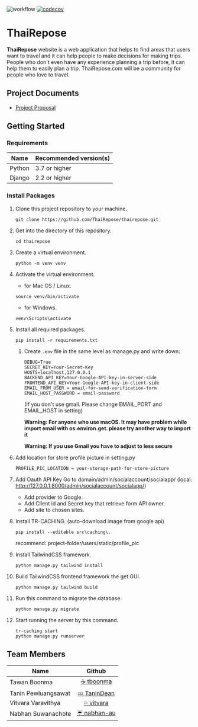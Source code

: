 ![workflow](https://github.com/ThaiRepose/thairepose/actions/workflows/django.yml/badge.svg)
[![codecov](https://codecov.io/gh/ThaiRepose/thairepose/branch/beta/graph/badge.svg?token=uocBU8wW8W)](https://codecov.io/gh/ThaiRepose/thairepose)
# ThaiRepose
**ThaiRepose** website is a web application that helps to find areas that users want to travel and it can help people to make decisions for making trips. People who don't even have any experience planning a trip before, it can help them to easily plan a trip. ThaiRepose.com will be a community for people who love to travel.

## Project Documents
- [Project Proposal](https://docs.google.com/document/d/1mOMiqBmQl6vW7RYVQD6Gk-mEcFnmdsmku2gpTglZRmE/edit?usp=sharing)

## Getting Started
### Requirements
|Name  | Recommended version(s)|   
|------|-----------------------|
|Python | 3.7 or higher |
|Django | 2.2 or higher |

### Install Packages
1. Clone this project repository to your machine.

    ```
    git clone https://github.com/ThaiRepose/thairepose.git
    ```
2. Get into the directory of this repository.

    ```
    cd thairepose
    ```
3. Create a virtual environment.

    ```
    python -m venv venv
    ```
4. Activate the virtual environment.

    - for Mac OS / Linux.   
    ```
    source venv/bin/activate
    ```
    - for Windows.   
    ```
    venv\Scripts\activate
    ```
5. Install all required packages.

    ```
    pip install -r requirements.txt
    ```
   1. Create `.env` file in the same level as manage.py and write down:

       ```
       DEBUG=True
       SECRET_KEY=Your-Secret-Key
       HOSTS=localhost,127.0.0.1
       BACKEND_API_KEY=Your-Google-API-key-in-server-side
       FRONTEND_API_KEY=Your-Google-API-key-in-client-side
       EMAIL_FROM_USER = email-for-send-verification-form 
       EMAIL_HOST_PASSWORD = email-password
       ```
       (If you don't use gmail. Please change EMAIL_PORT and EMAIL_HOST in setting)
    
       **Warning: For anyone who use macOS. It may have problem while import email with os.environ.get. please try another way to import it**
    
       **Warning: If you use Gmail you have to adjust to less secure**

6. Add location for store profile picture in setting.py
    ```
    PROFILE_PIC_LOCATION = your-storage-path-for-store-picture
    ```
7. Add Oauth API Key
    Go to domain/admin/socialaccount/socialapp/ (local: http://127.0.0.1:8000/admin/socialaccount/socialapp/) 
    - Add provider to Google.
    - Add Client id and Secret key that retrieve form API owner.
    - Add site to chosen sites.
8. Install TR-CACHING. (auto-download image from google api)
    ```
    pip install --editable src\caching\.
    ```
    recommend: project-folder/users/static/profile_pic
9. Install TailwindCSS framework.

   ```
   python manage.py tailwind install
   ```
10. Build TailwindCSS frontend framework the get GUI.

    ```
    python manage.py tailwind build
    ```
11. Run this command to migrate the database.

    ```
    python manage.py migrate
    ```
12. Start running the server by this command.
    ```
    tr-caching start
    python manage.py runserver
    ```




## Team Members
| Name | Github  |
|------|:-------:|
| Tawan Boonma | [☕️ tboonma](https://github.com/tboonma) |
| Tanin Pewluangsawat | [💤 TaninDean](https://github.com/TaninDean) |
| Vitvara Varavithya | [💦 vitvara](https://github.com/vitvara) |
| Nabhan Suwanachote | [ ☔ nabhan-au](https://github.com/nabhan-au) |

